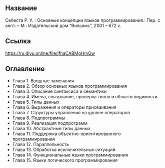 ## Название
Себеста Р. У. : Основные концепции языков программирования.: Пер. с англ. – М.: Издательский дом “Вильямс”, 2001 – 672 c.

## Ссылка
https://ru.djvu.online/file/jfhaCABMgHmQw

## Оглавление
- Глава 1. Вводные замечания
- Глава 2. Обзор основных языков программирования
- Глава 3. Описание синтаксиса и семантики
- Глава 4. Имена, связывание, проверка типов и области видимости
- Глава 5. Типы данных
- Глава 6. Выражения и операторы присваивания
- Глава 7. Структуры управления на уровне операторов
- Глава 8. Подпрограммы
- Глава 9. Реализация подпрограмм
- Глава 10. Абстрактные типы данных
- Глава 11. Поддержка объектно-ориентированного программирования
- Глава 12. Параллельность
- Глава 13. Обработка исключительных ситуаций
- Глава 14. Функциональные языки программирования
- Глава 15. Языки логического программирования
